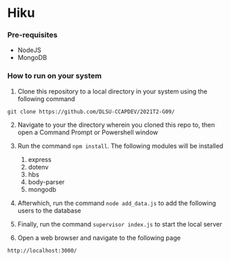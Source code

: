 # Hiku
### Pre-requisites ###
* NodeJS
* MongoDB
### How to run on your system ###
1. Clone this repository to a local directory in your system using the following command
```
git clone https://github.com/DLSU-CCAPDEV/2021T2-G09/
```
2. Navigate to your the directory wherein you cloned this repo to, then open a Command Prompt or Powershell window
3. Run the command ``npm install``. The following modules will be installed
    1. express
    2. dotenv
    3. hbs
    4. body-parser
    5. mongodb

4. Afterwhich, run the command ``node add_data.js`` to add the following users to the database
5. Finally, run the command ``supervisor index.js`` to start the local server
6. Open a web browser and navigate to the following page
```
http://localhost:3000/
```
